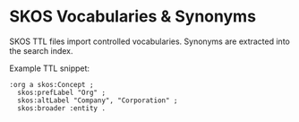# SKOS Vocabularies & Synonyms

SKOS TTL files import controlled vocabularies. Synonyms are extracted into the search index.

Example TTL snippet:

```
:org a skos:Concept ;
  skos:prefLabel "Org" ;
  skos:altLabel "Company", "Corporation" ;
  skos:broader :entity .
```
